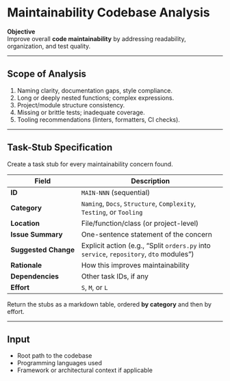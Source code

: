 # Maintainability Codebase Analysis

**Objective**  
Improve overall **code maintainability** by addressing readability, organization, and test quality.

---

## Scope of Analysis

1. Naming clarity, documentation gaps, style compliance.  
1. Long or deeply nested functions; complex expressions.  
1. Project/module structure consistency.  
1. Missing or brittle tests; inadequate coverage.  
1. Tooling recommendations (linters, formatters, CI checks).

---

## Task-Stub Specification

Create a task stub for every maintainability concern found.

| Field | Description |
|-------|-------------|
| **ID** | `MAIN-NNN` (sequential) |
| **Category** | `Naming`, `Docs`, `Structure`, `Complexity`, `Testing`, or `Tooling` |
| **Location** | File/function/class (or project-level) |
| **Issue&nbsp;Summary** | One-sentence statement of the concern |
| **Suggested&nbsp;Change** | Explicit action (e.g., “Split `orders.py` into `service`, `repository`, `dto` modules”) |
| **Rationale** | How this improves maintainability |
| **Dependencies** | Other task IDs, if any |
| **Effort** | `S`, `M`, or `L` |

Return the stubs as a markdown table, ordered **by category** and then by effort.

---

## Input

- Root path to the codebase  
- Programming languages used  
- Framework or architectural context if applicable  
